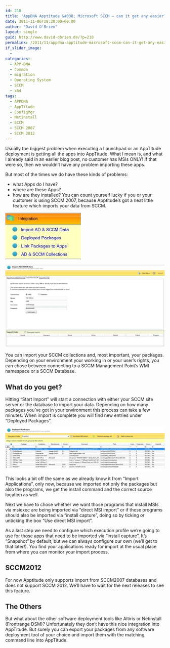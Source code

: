 ```yaml
---
id: 210
title: 'AppDNA Apptitude &#038; Microsoft SCCM – can it get any easier?'
date: 2011-11-06T18:20:00+00:00
author: "David O'Brien"
layout: single
guid: http://www.david-obrien.de/?p=210
permalink: /2011/11/appdna-apptitude-microsoft-sccm-can-it-get-any-easier/
if_slider_image:
  -
categories:
  - APP-DNA
  - Common
  - migration
  - Operating System
  - SCCM
  - x64
tags:
  - APPDNA
  - AppTitude
  - ConfigMgr
  - Netinstall
  - SCCM
  - SCCM 2007
  - SCCM 2012
---
```

Usually the biggest problem when executing a Launchpad or an AppTitude deployment is getting all the apps into AppTitude. What I mean is, and what I already said in an earlier blog post, no customer has MSIs ONLY! If that were so, then we wouldn’t have any problem importing these apps.

But most of the times we do have these kinds of problems:

* what Apps do I have?
* where are these Apps?
* how are they installed?
You can count yourself lucky if you or your customer is using SCCM 2007, because Apptitude’s got a neat little feature which imports your data from SCCM.


![import sccm](/media/2011/11/import_sccm.jpg "import_sccm")

![import sccm](/media/2011/11/sccm_import.jpg "sccm_import")

You can import your SCCM collections and, most important, your packages. Depending on your environment your working in or your user’s rights, you can chose between connecting to a SCCM Management Point’s WMI namespace or a SCCM Database.

## What do you get?

Hitting “Start Import” will start a connection with either your SCCM site server or the database to import your data. Depending on how many packages you’ve got in your environment this process can take a few minutes.
When import is complete you will find new entries under “Deployed Packages”.

![deployed packages](/media/2011/11/deployed_packages.jpg "deployed_packages")

This looks a bit off the same as we already know it from “Import Applications”, only now, because we imported not only the packages but also the programs, we get the install command and the correct source location as well.

Next we have to chose whether we want those programs that install MSIs via msiexec are being imported via “direct MSI import” or if these programs should also be imported via “install capture”, doing so by ticking or unticking the box “Use direct MSI import”.

As a last step we need to configure which execution profile we’re going to use for those apps that need to be imported via “install capture”. It’s “Snapshot” by default, but we can always configure our own (we’ll get to that later!).
You find your applications ready for import at the usual place from where you can monitor your import process.

## SCCM2012

For now Apptitude only supports import from SCCM2007 databases and does not support SCCM 2012. We’ll have to wait for the next releases to see this feature.

## The Others

But what about the other software deployment tools like Altiris or Netinstall (Frontrange DSM)? Unfortunately they don’t have this nice integration into AppTitude. But surely you can export your packages from any software deployment tool of your choice and import them with the matching command line into AppTitude.


